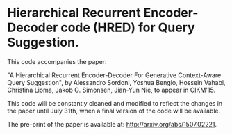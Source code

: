 # Hierarchical Recurrent Encoder-Decoder code (HRED) for Query Suggestion.

This code accompanies the paper:

"A Hierarchical Recurrent Encoder-Decoder For Generative Context-Aware Query Suggestion", by Alessandro Sordoni, Yoshua Bengio, Hossein Vahabi, Christina Lioma, Jakob G. Simonsen, Jian-Yun Nie, to appear in CIKM'15.

This code will be constantly cleaned and modified to reflect the changes in the paper until July 31th, when a final version of the code will be available.

The pre-print of the paper is available at: http://arxiv.org/abs/1507.02221.

